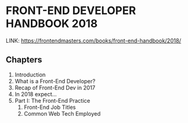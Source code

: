 # FRONT-END DEVELOPER HANDBOOK 2018

LINK: https://frontendmasters.com/books/front-end-handbook/2018/

## Chapters

1. Introduction
2. What is a Front-End Developer?
3. Recap of Front-End Dev in 2017
4. In 2018 expect...
5. Part I: The Front-End Practice
   1. Front-End Job Titles
   2. Common Web Tech Employed
